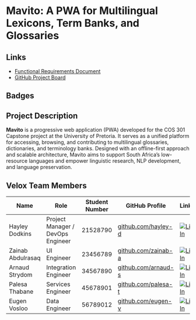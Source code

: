 # Mavito: A PWA for Multilingual Lexicons, Term Banks, and Glossaries

## Links
-  [Functional Requirements Document](https://placeholder.com)
-  [GitHub Project Board](https://github.com/orgs/COS301-SE-2025/projects/112)

## Badges


## Project Description
**Mavito** is a progressive web application (PWA) developed for the COS 301 Capstone project at the University of Pretoria. It serves as a unified platform for accessing, browsing, and contributing to multilingual glossaries, dictionaries, and terminology banks. Designed with an offline-first approach and scalable architecture, Mavito aims to support South Africa’s low-resource languages and empower linguistic research, NLP development, and language preservation.


## Velox Team Members

| Name              | Role                        | Student Number | GitHub Profile                             | LinkedIn                                                                 |
|-------------------|-----------------------------|----------------|--------------------------------------------|--------------------------------------------------------------------------|
| Hayley Dodkins    | Project Manager / DevOps Engineer | 21528790       | [github.com/hayley-d](https://github.com/hayley-d)       | [![LinkedIn](https://img.shields.io/badge/LinkedIn-blue?logo=linkedin&logoColor=white)](https://www.linkedin.com/in/hayley-dodkins-867126222/) |
| Zainab Abdulrasaq | UI Engineer           | 23456789       | [github.com/zainab-a](https://github.com/zainab-a)       | [![LinkedIn](https://img.shields.io/badge/LinkedIn-blue?logo=linkedin&logoColor=white)](https://linkedin.com/in/bob-johnson) |
| Arnaud Strydom    | Integration Engineer           | 34567890       | [github.com/arnaud-s](https://github.com/arnaud-s)       | [![LinkedIn](https://img.shields.io/badge/LinkedIn-blue?logo=linkedin&logoColor=white)](https://linkedin.com/in/carla-moatshe) |
| Palesa Thabane    | Services Engineer           | 45678901       | [github.com/palesa-t](https://github.com/palesa-t)       | [![LinkedIn](https://img.shields.io/badge/LinkedIn-blue?logo=linkedin&logoColor=white)](https://linkedin.com/in/daniel-khumalo) |
| Eugen Vosloo      | Data Engineer               | 56789012       | [github.com/eugen-v](https://github.com/eugen-v)         | [![LinkedIn](https://img.shields.io/badge/LinkedIn-blue?logo=linkedin&logoColor=white)](https://linkedin.com/in/emma-van-wyk) |



